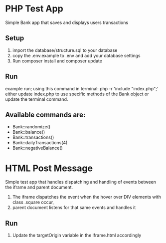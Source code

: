 # PHP Test App
Simple Bank app that saves and displays users transactions

## Setup
1. import the database/structure.sql to your database
1. copy the .env.example to .env and add your database settings
1. Run composer install and composer update

## Run
example run; using this command in terminal: php -r 'include "index.php";'
either update index.php to use specific methods of the Bank object or update the terminal command.

## Available commands are:
* Bank::randomize()
* Bank::balance()
* Bank::transactions()
* Bank::dailyTransactions(4)
* Bank::negativeBalance()

# HTML Post Message
Simple test app that handles dispatching and handling of events between the iframe and parent document.
1. The iframe dispatches the event when the hover over DIV elements with class .square occur,
1. parent document listens for that same events and handles it

## Run
1. Update the targetOrigin variable in the iframe.html accordingly